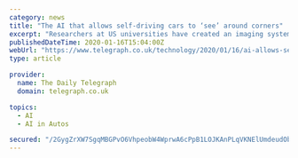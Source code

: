 ```yaml
---
category: news
title: "The AI that allows self-driving cars to ‘see’ around corners"
excerpt: "Researchers at US universities have created an imaging system powered by artificial intelligence that could help self-driving cars \"see\" around corners in minute detail to identify hazards."
publishedDateTime: 2020-01-16T15:04:00Z
webUrl: "https://www.telegraph.co.uk/technology/2020/01/16/ai-allows-self-driving-cars-see-around-corners/"
type: article

provider:
  name: The Daily Telegraph
  domain: telegraph.co.uk

topics:
  - AI
  - AI in Autos

secured: "/2GygZrXW7SgqMBGPvO6VhpeobW4WprwA6cPpB1LOJKAnPLqVKNElUmdeudObpub9dapmlHFFw07DrKvDDowdjiCeG0fQi3M4CNYhQ8R0meiI93QEwrAPcDVGoCHUY044qoSMWQz32ueAdQkOank5gU7MzXnOkUN4xp46kUuOreAbef+FwpXqoO+WAXEhdQUjseB3hVRmMMl9CdQjvrYX5W0ClFMSZvT9GU0ih1r+kjXk8Fg5DJnmRvsdUsYuZQLzAaSh2cjh1M/Z8wrUOFf6tx7kO0yqv877d97zwuxTCpG6ZSv/UTPve3k5I8HxR13;3Pi+eCbwjMIGmK+E1UBIsw=="
---
```



